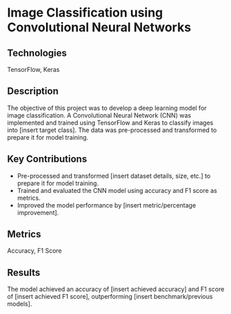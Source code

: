 Image Classification using Convolutional Neural Networks
========================================================

Technologies
------------

TensorFlow, Keras

Description
-----------

The objective of this project was to develop a deep learning model for image classification. A Convolutional Neural Network (CNN) was implemented and trained using TensorFlow and Keras to classify images into [insert target class]. The data was pre-processed and transformed to prepare it for model training.

Key Contributions
-----------------

-   Pre-processed and transformed [insert dataset details, size, etc.] to prepare it for model training.
-   Trained and evaluated the CNN model using accuracy and F1 score as metrics.
-   Improved the model performance by [insert metric/percentage improvement].

Metrics
-------

Accuracy, F1 Score

Results
-------

The model achieved an accuracy of [insert achieved accuracy] and F1 score of [insert achieved F1 score], outperforming [insert benchmark/previous models].
